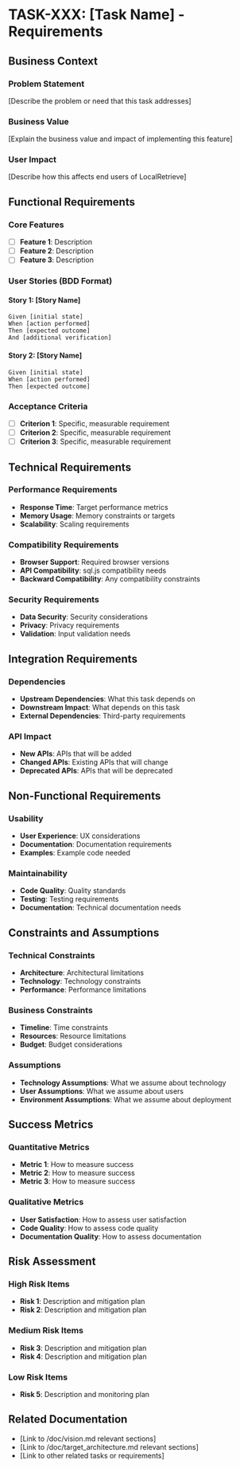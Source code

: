 # TASK-XXX: [Task Name] - Requirements

## Business Context

### Problem Statement
[Describe the problem or need that this task addresses]

### Business Value
[Explain the business value and impact of implementing this feature]

### User Impact
[Describe how this affects end users of LocalRetrieve]

## Functional Requirements

### Core Features
- [ ] **Feature 1**: Description
- [ ] **Feature 2**: Description
- [ ] **Feature 3**: Description

### User Stories (BDD Format)

#### Story 1: [Story Name]
```gherkin
Given [initial state]
When [action performed]
Then [expected outcome]
And [additional verification]
```

#### Story 2: [Story Name]
```gherkin
Given [initial state]
When [action performed]
Then [expected outcome]
```

### Acceptance Criteria
- [ ] **Criterion 1**: Specific, measurable requirement
- [ ] **Criterion 2**: Specific, measurable requirement
- [ ] **Criterion 3**: Specific, measurable requirement

## Technical Requirements

### Performance Requirements
- **Response Time**: Target performance metrics
- **Memory Usage**: Memory constraints or targets
- **Scalability**: Scaling requirements

### Compatibility Requirements
- **Browser Support**: Required browser versions
- **API Compatibility**: sql.js compatibility needs
- **Backward Compatibility**: Any compatibility constraints

### Security Requirements
- **Data Security**: Security considerations
- **Privacy**: Privacy requirements
- **Validation**: Input validation needs

## Integration Requirements

### Dependencies
- **Upstream Dependencies**: What this task depends on
- **Downstream Impact**: What depends on this task
- **External Dependencies**: Third-party requirements

### API Impact
- **New APIs**: APIs that will be added
- **Changed APIs**: Existing APIs that will change
- **Deprecated APIs**: APIs that will be deprecated

## Non-Functional Requirements

### Usability
- **User Experience**: UX considerations
- **Documentation**: Documentation requirements
- **Examples**: Example code needed

### Maintainability
- **Code Quality**: Quality standards
- **Testing**: Testing requirements
- **Documentation**: Technical documentation needs

## Constraints and Assumptions

### Technical Constraints
- **Architecture**: Architectural limitations
- **Technology**: Technology constraints
- **Performance**: Performance limitations

### Business Constraints
- **Timeline**: Time constraints
- **Resources**: Resource limitations
- **Budget**: Budget considerations

### Assumptions
- **Technology Assumptions**: What we assume about technology
- **User Assumptions**: What we assume about users
- **Environment Assumptions**: What we assume about deployment

## Success Metrics

### Quantitative Metrics
- **Metric 1**: How to measure success
- **Metric 2**: How to measure success
- **Metric 3**: How to measure success

### Qualitative Metrics
- **User Satisfaction**: How to assess user satisfaction
- **Code Quality**: How to assess code quality
- **Documentation Quality**: How to assess documentation

## Risk Assessment

### High Risk Items
- **Risk 1**: Description and mitigation plan
- **Risk 2**: Description and mitigation plan

### Medium Risk Items
- **Risk 3**: Description and mitigation plan
- **Risk 4**: Description and mitigation plan

### Low Risk Items
- **Risk 5**: Description and monitoring plan

## Related Documentation
- [Link to /doc/vision.md relevant sections]
- [Link to /doc/target_architecture.md relevant sections]
- [Link to other related tasks or requirements]